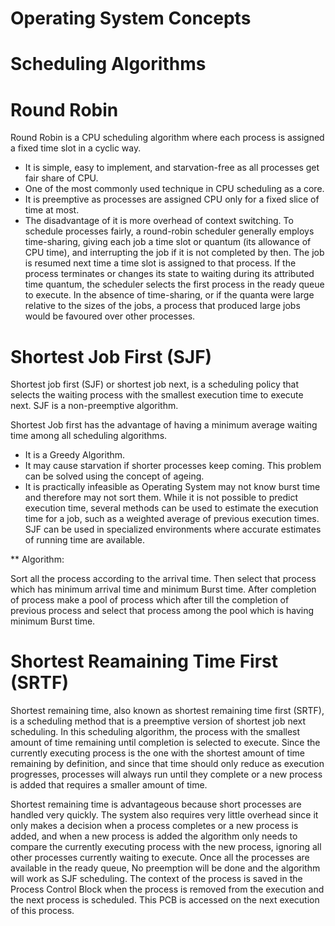 # Operating System Concepts
# Scheduling Algorithms

# Round Robin

Round Robin is a CPU scheduling algorithm where each process is assigned a fixed time slot in a cyclic way.
* It is simple, easy to implement, and starvation-free as all processes get fair share of CPU.
* One of the most commonly used technique in CPU scheduling as a core.
* It is preemptive as processes are assigned CPU only for a fixed slice of time at most.
* The disadvantage of it is more overhead of context switching.
To schedule processes fairly, a round-robin scheduler generally employs time-sharing, giving each job a time slot or quantum (its allowance of CPU time),
and interrupting the job if it is not completed by then. The job is resumed next time a time slot is assigned to that process.
If the process terminates or changes its state to waiting during its attributed time quantum, the scheduler selects the first process in the ready queue to execute.
In the absence of time-sharing, or if the quanta were large relative to the sizes of the jobs, a process that produced large jobs would be favoured over other processes.

# Shortest Job First (SJF)

Shortest job first (SJF) or shortest job next, is a scheduling policy that selects the waiting process with the smallest execution time to execute next. SJF is a non-preemptive algorithm.

Shortest Job first has the advantage of having a minimum average waiting time among all scheduling algorithms.
* It is a Greedy Algorithm.
* It may cause starvation if shorter processes keep coming. This problem can be solved using the concept of ageing.
* It is practically infeasible as Operating System may not know burst time and therefore may not sort them. While it is not possible to predict execution time, several methods can be used to estimate the execution time for a job, such as a weighted average of previous execution times. SJF can be used in specialized environments where accurate estimates of running time are available.

** Algorithm:

Sort all the process according to the arrival time.
Then select that process which has minimum arrival time and minimum Burst time.
After completion of process make a pool of process which after till the completion of previous process and select that process among the pool which is having minimum Burst time.


# Shortest Reamaining Time First (SRTF)

Shortest remaining time, also known as shortest remaining time first (SRTF), is a scheduling method that is a preemptive version of shortest job next scheduling.
In this scheduling algorithm, the process with the smallest amount of time remaining until completion is selected to execute. Since the currently executing process is the one with the shortest amount of time remaining by definition, and since that time should only reduce as execution progresses, processes will always run until they complete or a new process is added that requires a smaller amount of time.

Shortest remaining time is advantageous because short processes are handled very quickly. The system also requires very little overhead since it only makes a decision when a process completes or a new process is added, and when a new process is added the algorithm only needs to compare the currently executing process with the new process, ignoring all other processes currently waiting to execute.
Once all the processes are available in the ready queue, No preemption will be done and the algorithm will work as SJF scheduling. The context of the process is saved in the Process Control Block when the process is removed from the execution and the next process is scheduled. This PCB is accessed on the next execution of this process.
